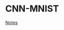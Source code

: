 # CNN-MNIST

[Notes](https://docs.google.com/document/d/1FS8N0j4fdLyv_t3oSpCED9vXZVtIe070OWK4cJ6dEmg/edit)
